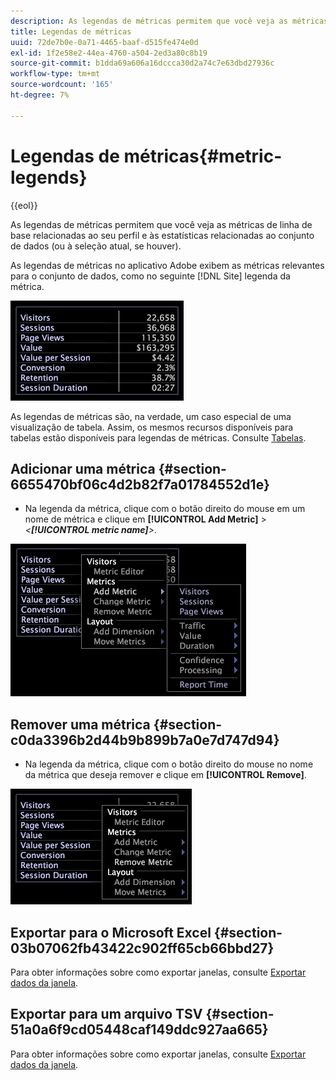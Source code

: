 ```yaml
---
description: As legendas de métricas permitem que você veja as métricas de linha de base relacionadas ao seu perfil e às estatísticas relacionadas ao conjunto de dados (ou à seleção atual, se houver).
title: Legendas de métricas
uuid: 72de7b0e-0a71-4465-baaf-d515fe474e0d
exl-id: 1f2e58e2-44ea-4760-a504-2ed3a80c8b19
source-git-commit: b1dda69a606a16dccca30d2a74c7e63dbd27936c
workflow-type: tm+mt
source-wordcount: '165'
ht-degree: 7%

---
```


# Legendas de métricas{#metric-legends}

{{eol}}

As legendas de métricas permitem que você veja as métricas de linha de base relacionadas ao seu perfil e às estatísticas relacionadas ao conjunto de dados (ou à seleção atual, se houver).

As legendas de métricas no aplicativo Adobe exibem as métricas relevantes para o conjunto de dados, como no seguinte [!DNL Site] legenda da métrica.

![](assets/lgd_MetricLegend.png)

As legendas de métricas são, na verdade, um caso especial de uma visualização de tabela. Assim, os mesmos recursos disponíveis para tabelas estão disponíveis para legendas de métricas. Consulte [Tabelas](../../../../home/c-get-started/c-analysis-vis/c-tables/c-tables.md#concept-c632cb8ad9724f90ac5c294d52ae667f).

## Adicionar uma métrica {#section-6655470bf06c4d2b82f7a01784552d1e}

* Na legenda da métrica, clique com o botão direito do mouse em um nome de métrica e clique em **[!UICONTROL Add Metric]** > *&lt;**[!UICONTROL metric name]**>*.

![](assets/lgd_MetricLegend_addMetric.png)

## Remover uma métrica {#section-c0da3396b2d44b9b899b7a0e7d747d94}

* Na legenda da métrica, clique com o botão direito do mouse no nome da métrica que deseja remover e clique em **[!UICONTROL Remove]**.

![](assets/lgd_MetricLegend_removeMetric.png)

## Exportar para o Microsoft Excel {#section-03b07062fb43422c902ff65cb66bbd27}

Para obter informações sobre como exportar janelas, consulte [Exportar dados da janela](../../../../home/c-get-started/c-wk-win-wksp/c-exp-win-data.md#concept-8df61d64ed434cc5a499023c44197349).

## Exportar para um arquivo TSV {#section-51a0a6f9cd05448caf149ddc927aa665}

Para obter informações sobre como exportar janelas, consulte [Exportar dados da janela](../../../../home/c-get-started/c-wk-win-wksp/c-exp-win-data.md#concept-8df61d64ed434cc5a499023c44197349).
